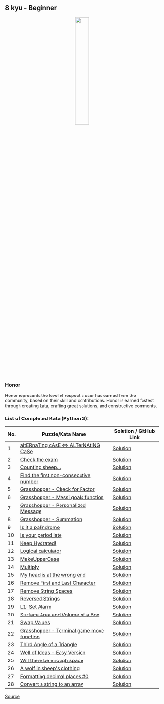 ## 8 kyu - Beginner

<div align="center"> 
<img width="30%" height="30%" src="https://github.com/ikostan/codewars/blob/master/img/copy-rank-kyu.png" hspace="10">
</div>

### Honor

Honor represents the level of respect a user has earned from the community, based on their skill and contributions. Honor is earned fastest through creating kata, crafting great solutions, and constructive comments.

### List of Completed Kata (Python 3):

| No. | Puzzle/Kata Name                                                                                           | Solution / GitHub Link |
|-----|------------------------------------------------------------------------------------------------------------|------------------------|
|1    |[altERnaTIng cAsE <=> ALTerNAtiNG CaSe](https://www.codewars.com/kata/56efc695740d30f963000557/train/python)|[Solution](https://github.com/ikostan/codewars/tree/master/kyu_8/alternating_case)|
|2    |[Check the exam](https://www.codewars.com/kata/5a3dd29055519e23ec000074/train/python)|[Solution](https://github.com/ikostan/codewars/tree/master/kyu_8/check_the_exam)|
|3    |[Counting sheep...](https://www.codewars.com/kata/54edbc7200b811e956000556/train/python)|[Solution](https://github.com/ikostan/codewars/tree/master/kyu_8/counting_sheep)|
|4    |[Find the first non-consecutive number](https://www.codewars.com/kata/58f8a3a27a5c28d92e000144/train/python)|[Solution](https://github.com/ikostan/codewars/tree/master/kyu_8/find_the_first_non_consecutive_number)|
|5    |[Grasshopper - Check for Factor](https://www.codewars.com/kata/55cbc3586671f6aa070000fb/train/python)|[Solution](https://github.com/ikostan/codewars/tree/master/kyu_8/grasshopper_check_for_factor)|
|6    |[Grasshopper - Messi goals function](https://www.codewars.com/kata/55f73be6e12baaa5900000d4/train/python)|[Solution](https://github.com/ikostan/codewars/tree/master/kyu_8/grasshopper_messi_goals_function)|
|7    |[Grasshopper - Personalized Message](https://www.codewars.com/kata/5772da22b89313a4d50012f7/train/python)|[Solution](https://github.com/ikostan/codewars/tree/master/kyu_8/grasshopper_personalized_message)|
|8    |[Grasshopper - Summation](https://www.codewars.com/kata/55d24f55d7dd296eb9000030/train/python)|[Solution](https://github.com/ikostan/codewars/tree/master/kyu_8/grasshopper_summation)|
|9    |[Is it a palindrome](https://www.codewars.com/kata/57a1fd2ce298a731b20006a4/train/python)|[Solution](https://github.com/ikostan/codewars/tree/master/kyu_8/is_it_a_palindrome)|
|10   |[Is your period late](https://www.codewars.com/kata/578a8a01e9fd1549e50001f1/train/python)|[Solution](https://github.com/ikostan/codewars/tree/master/kyu_8/is_your_period_late)|
|11   |[Keep Hydrated!](https://www.codewars.com/kata/582cb0224e56e068d800003c/train/python)|[Solution](https://github.com/ikostan/codewars/blob/master/kyu_8/keep_hydrated/README.md)|
|12   |[Logical calculator](https://www.codewars.com/kata/57096af70dad013aa200007b/train/python)|[Solution](https://github.com/ikostan/codewars/tree/master/kyu_8/logical_calculator)|
|13   |[MakeUpperCase](https://www.codewars.com/kata/57a0556c7cb1f31ab3000ad7/train/python)|[Solution](https://github.com/ikostan/codewars/tree/master/kyu_8/make_upper_case)|
|14   |[Multiply](https://www.codewars.com/kata/50654ddff44f800200000004/train/python)|[Solution](https://github.com/ikostan/codewars/tree/master/kyu_8/multiply)|
|15   |[My head is at the wrong end](https://www.codewars.com/kata/56f699cd9400f5b7d8000b55/train/python)|[Solution](https://github.com/ikostan/codewars/tree/master/kyu_8/my_head_is_at_the_wrong_end)|
|16   |[Remove First and Last Character](https://www.codewars.com/kata/56bc28ad5bdaeb48760009b0/train/python)|[Solution](https://github.com/ikostan/codewars/tree/master/kyu_8/remove_first_and_last_character)|
|17   |[Remove String Spaces](https://www.codewars.com/kata/57eae20f5500ad98e50002c5/train/python)|[Solution](https://github.com/ikostan/codewars/tree/master/kyu_8/remove_string_spaces)|
|18   |[Reversed Strings](https://www.codewars.com/kata/5168bb5dfe9a00b126000018/train/python)|[Solution](https://github.com/ikostan/codewars/tree/master/kyu_8/reversed_strings)|
|19   |[L1: Set Alarm](https://www.codewars.com/kata/568dcc3c7f12767a62000038/train/python)|[Solution](https://github.com/ikostan/codewars/tree/master/kyu_8/set_alarm)|
|20   |[Surface Area and Volume of a Box](https://www.codewars.com/kata/565f5825379664a26b00007c/train/python)|[Solution](https://github.com/ikostan/codewars/tree/master/kyu_8/surface_area_and_volume_of_box)|
|21   |[Swap Values](https://www.codewars.com/kata/5388f0e00b24c5635e000fc6/train/python)|[Solution](https://github.com/ikostan/codewars/tree/master/kyu_8/swap_values)|
|22   |[Grasshopper - Terminal game move function](https://www.codewars.com/kata/563a631f7cbbc236cf0000c2/train/python)|[Solution](https://github.com/ikostan/codewars/tree/master/kyu_8/terminal_game_move_function)|
|23   |[Third Angle of a Triangle](https://www.codewars.com/kata/5a023c426975981341000014/train/python)|[Solution](https://github.com/ikostan/codewars/tree/master/kyu_8/third_angle_of_triangle)|
|24   |[Well of Ideas - Easy Version](https://www.codewars.com/kata/57f222ce69e09c3630000212/train/python)|[Solution](https://github.com/ikostan/codewars/tree/master/kyu_8/well_of_ideas_easy_version)|
|25   |[Will there be enough space](https://www.codewars.com/kata/5875b200d520904a04000003/train/python)|[Solution](https://github.com/ikostan/codewars/tree/master/kyu_8/will_there_be_enough_space)|
|26   |[A wolf in sheep's clothing](https://www.codewars.com/kata/5c8bfa44b9d1192e1ebd3d15/train/python)|[Solution](https://github.com/ikostan/codewars/tree/master/kyu_8/wolf_in_sheep_clothing)|
|27   |[Formatting decimal places #0](https://www.codewars.com/kata/5641a03210e973055a00000d/train/python)|[Solution](https://github.com/ikostan/codewars/tree/master/kyu_8/formatting_decimal_places_0)|
|28   |[Convert a string to an array](https://www.codewars.com/kata/57e76bc428d6fbc2d500036d/train/python)|[Solution](https://github.com/ikostan/codewars/tree/master/kyu_8/convert_string_to_an_array)|


[Source](https://www.codewars.com/about)
